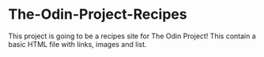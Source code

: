 # The-Odin-Project-Recipes
This project is going to be a recipes site for The Odin Project!
This contain a basic HTML file with links, images and list.